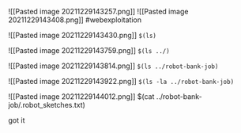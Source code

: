 ![[Pasted image 20211229143257.png]]
![[Pasted image 20211229143408.png]]
#webexploitation 

![[Pasted image 20211229143430.png]]
`$(ls)`

![[Pasted image 20211229143759.png]]
`$(ls ../)`

![[Pasted image 20211229143814.png]]
`$(ls ../robot-bank-job)`

![[Pasted image 20211229143922.png]]
`$(ls -la ../robot-bank-job)`

![[Pasted image 20211229144012.png]]
$(cat ../robot-bank-job/.robot_sketches.txt)

got it